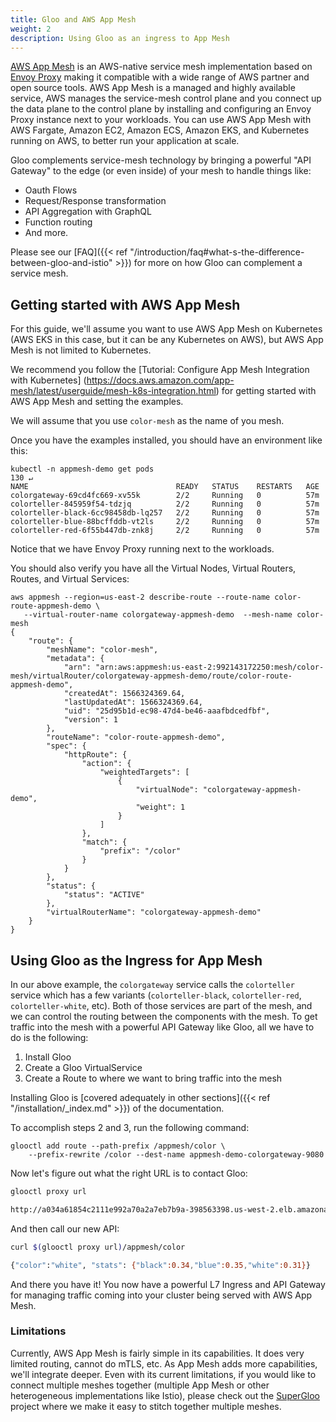 ```yaml
---
title: Gloo and AWS App Mesh
weight: 2
description: Using Gloo as an ingress to App Mesh
---
```


[AWS App Mesh](https://docs.aws.amazon.com/app-mesh/latest/userguide/what-is-app-mesh.html) is an AWS-native service mesh implementation based on [Envoy Proxy](https://www.envoyproxy.io) making it compatible with a wide range of AWS partner and open source tools. 
AWS App Mesh is a managed and highly available service, AWS manages the service-mesh control plane and you connect up the data plane to the control plane by installing and configuring an Envoy Proxy instance next to your workloads. You can use AWS App Mesh with AWS Fargate, Amazon EC2, Amazon ECS, Amazon EKS, and Kubernetes running on AWS, to better run your application at scale.

Gloo complements service-mesh technology by bringing a powerful "API Gateway" to the edge (or even inside) of your mesh to handle things like:

* Oauth Flows
* Request/Response transformation
* API Aggregation with GraphQL
* Function routing
* And more.

Please see our [FAQ]({{< ref "/introduction/faq#what-s-the-difference-between-gloo-and-istio" >}}) for more on how Gloo can complement a service mesh.

## Getting started with AWS App Mesh

For this guide, we'll assume you want to use AWS App Mesh on Kubernetes (AWS EKS in this case, but it can be any Kubernetes on AWS), but AWS App Mesh is not limited to Kubernetes. 

We recommend you follow the [Tutorial: Configure App Mesh Integration with Kubernetes] (https://docs.aws.amazon.com/app-mesh/latest/userguide/mesh-k8s-integration.html) for getting started with AWS App Mesh and setting the examples.

We will assume that you use `color-mesh` as the name of you mesh.

Once you have the examples installed, you should have an environment like this:

```noop
kubectl -n appmesh-demo get pods                                                                                                                  130 ↵
NAME                                 READY   STATUS    RESTARTS   AGE
colorgateway-69cd4fc669-xv55k        2/2     Running   0          57m
colorteller-845959f54-tdzjq          2/2     Running   0          57m
colorteller-black-6cc98458db-lq257   2/2     Running   0          57m
colorteller-blue-88bcffddb-vt2ls     2/2     Running   0          57m
colorteller-red-6f55b447db-znk8j     2/2     Running   0          57m
```

Notice that we have Envoy Proxy running next to the workloads.  

You should also verify you have all the Virtual Nodes, Virtual Routers, Routes, and Virtual Services:

```noop
aws appmesh --region=us-east-2 describe-route --route-name color-route-appmesh-demo \
   --virtual-router-name colorgateway-appmesh-demo  --mesh-name color-mesh
{
    "route": {
        "meshName": "color-mesh",
        "metadata": {
            "arn": "arn:aws:appmesh:us-east-2:992143172250:mesh/color-mesh/virtualRouter/colorgateway-appmesh-demo/route/color-route-appmesh-demo",
            "createdAt": 1566324369.64,
            "lastUpdatedAt": 1566324369.64,
            "uid": "25d95b1d-ec98-47d4-be46-aaafbdcedfbf",
            "version": 1
        },
        "routeName": "color-route-appmesh-demo",
        "spec": {
            "httpRoute": {
                "action": {
                    "weightedTargets": [
                        {
                            "virtualNode": "colorgateway-appmesh-demo",
                            "weight": 1
                        }
                    ]
                },
                "match": {
                    "prefix": "/color"
                }
            }
        },
        "status": {
            "status": "ACTIVE"
        },
        "virtualRouterName": "colorgateway-appmesh-demo"
    }
}
```

## Using Gloo as the Ingress for App Mesh

In our above example, the `colorgateway` service calls the `colorteller` service which has a few variants (`colorteller-black`, `colorteller-red`, `colorteller-white`, etc). Both of those services are part of the mesh, and we can control the routing between the components with the mesh. To get traffic into the mesh with a powerful API Gateway like Gloo, all we have to do is the following:

1. Install Gloo
2. Create a Gloo VirtualService
3. Create a Route to where we want to bring traffic into the mesh

Installing Gloo is [covered adequately in other sections]({{< ref "/installation/_index.md" >}}) of the documentation.

To accomplish steps 2 and 3, run the following command:


```noop
glooctl add route --path-prefix /appmesh/color \
    --prefix-rewrite /color --dest-name appmesh-demo-colorgateway-9080   
```

Now let's figure out what the right URL is to contact Gloo:

```bash
glooctl proxy url

http://a034a61854c2111e992a70a2a7eb7b9a-398563398.us-west-2.elb.amazonaws.com:80
```
And then call our new API:

```bash
curl $(glooctl proxy url)/appmesh/color

{"color":"white", "stats": {"black":0.34,"blue":0.35,"white":0.31}}
```

And there you have it! You now have a powerful L7 Ingress and API Gateway for managing traffic coming into your cluster being served with AWS App Mesh. 

### Limitations

Currently, AWS App Mesh is fairly simple in its capabilities. It does very limited routing, cannot do mTLS, etc. As App Mesh adds more capabilities, we'll integrate deeper. Even with its current limitations, if you would like to connect multiple meshes together (multiple App Mesh or other heterogeneous implementations like Istio), please check out the [SuperGloo](https://supergloo.solo.io) project where we make it easy to stitch together multiple meshes.
